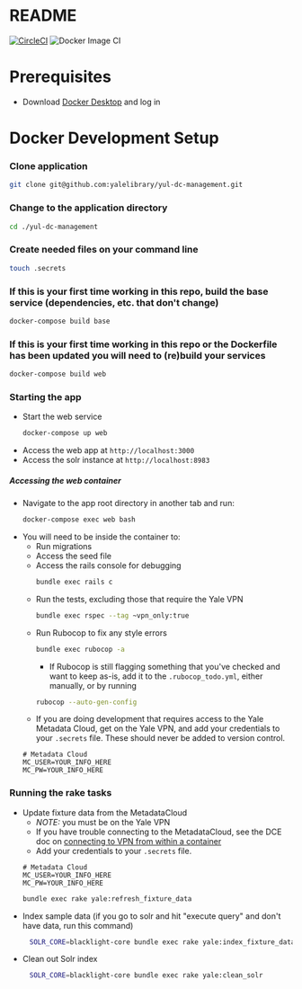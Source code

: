 # README
[![CircleCI](https://circleci.com/gh/yalelibrary/yul-dc-management/tree/master.svg?style=svg)](https://circleci.com/gh/yalelibrary/yul-dc-management/tree/master)
![Docker Image CI](https://github.com/yalelibrary/yul-dc-management/workflows/Docker%20Image%20CI/badge.svg)

# Prerequisites
- Download [Docker Desktop](https://www.docker.com/products/docker-desktop) and log in

# Docker Development Setup
### Clone application
```bash
git clone git@github.com:yalelibrary/yul-dc-management.git
```
### Change to the application directory
```bash
cd ./yul-dc-management
```
### Create needed files on your command line
```bash
touch .secrets
```

### If this is your first time working in this repo, build the base service (dependencies, etc. that don't change)
  ``` bash
  docker-compose build base
  ```

### If this is your first time working in this repo or the Dockerfile has been updated you will need to (re)build your services
  ``` bash
  docker-compose build web
  ```

### Starting the app
- Start the web service
  ``` bash
  docker-compose up web
  ```
- Access the web app at `http://localhost:3000`
- Access the solr instance at `http://localhost:8983`

##### Accessing the web container
- Navigate to the app root directory in another tab and run:
  ``` bash
  docker-compose exec web bash
  ```
- You will need to be inside the container to:
  - Run migrations
  - Access the seed file
  - Access the rails console for debugging
    ```bash
    bundle exec rails c
    ```
  - Run the tests, excluding those that require the Yale VPN
    ```bash
    bundle exec rspec --tag ~vpn_only:true
    ```
  - Run Rubocop to fix any style errors
    ```bash
    bundle exec rubocop -a
    ```
    - If Rubocop is still flagging something that you've checked and want to keep as-is, add it to the `.rubocop_todo.yml`, either manually, or by running
    ```bash
    rubocop --auto-gen-config
    ```
  - If you are doing development that requires access to the Yale Metadata Cloud, get on the Yale VPN, and add your credentials to your `.secrets` file. These should never be added to version control.
  ```
  # Metadata Cloud
  MC_USER=YOUR_INFO_HERE
  MC_PW=YOUR_INFO_HERE
  ```

### Running the rake tasks
  - Update fixture data from the MetadataCloud
    - _NOTE:_ you must be on the Yale VPN
    - If you have trouble connecting to the MetadataCloud, see the DCE doc on [connecting to VPN from within a container](https://curationexperts.github.io/playbook/tools/docker/containers.html)
    - Add your credentials to your `.secrets` file.
    ```
    # Metadata Cloud
    MC_USER=YOUR_INFO_HERE
    MC_PW=YOUR_INFO_HERE
    ```
    ```bash
    bundle exec rake yale:refresh_fixture_data
    ```
  - Index sample data (if you go to solr and hit "execute query" and don't have data, run this command)
   ```bash
        SOLR_CORE=blacklight-core bundle exec rake yale:index_fixture_data
   ```
  - Clean out Solr index
   ```bash
        SOLR_CORE=blacklight-core bundle exec rake yale:clean_solr
   ```
